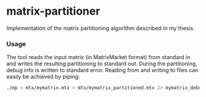 # matrix-partitioner
Implementation of the matrix partitioning algorithm described in my thesis.

### Usage

The tool reads the input matrix (in MatrixMarket format) from standard in and
writes the resulting partitioning to standard out. During the partitioning,
debug info is written to standard error. Reading from and writing to files can
easily be achieved by piping:

```Bash
./mp < mtx/mymatrix.mtx > mtx/mymatrix_partitioned.mtx 2> mymatrix_debug.txt
```
